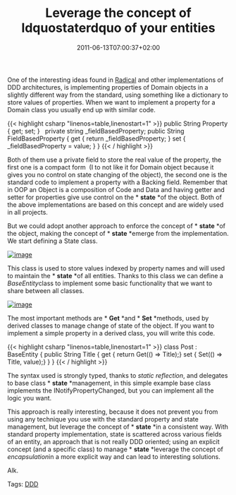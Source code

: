 ﻿---
title: "Leverage the concept of ldquostaterdquo of your entities"
description: ""
date: 2011-06-13T07:00:37+02:00
draft: false
tags: [Architecture,DDD,OOP]
categories: [Domain Driven Design]
---
One of the interesting ideas found in [Radical](http://radical.codeplex.com/) and other implementations of DDD architectures, is implementing properties of Domain objects in a slightly different way from the standard, using something like a dictionary to store values of properties. When we want to implement a property for a Domain class you usually end up with similar code.

{{< highlight csharp "linenos=table,linenostart=1" >}}
public String Property { get; set; }
 
private string _fieldBasedProperty;
public String FieldBasedProperty
{
get { return _fieldBasedProperty; }
set { _fieldBasedProperty = value; }
}
{{< / highlight >}}

Both of them use a private field to store the real value of the property, the first one is a compact form  (I to not like it for Domain object because it gives you no control on state changing of the object), the second one is the standard code to implement a property with a Backing field. Remember that in OOP an Object is a composition of Code and Data and having getter and setter for properties give use control on the * **state** *of the object. Both of the above implementations are based on this concept and are widely used in all projects.

But we could adopt another approach to enforce the concept of * **state** *of the object, making the concept of * **state** *emerge from the implementation. We start defining a State class.

[![image](http://www.codewrecks.com/blog/wp-content/uploads/2011/06/image_thumb10.png "image")](http://www.codewrecks.com/blog/wp-content/uploads/2011/06/image10.png)

This class is used to store values indexed by property names and will used to maintain the * **state** *of all entities. Thanks to this class we can define a *BaseEntity*class to implement some basic functionality that we want to share between all classes.

[![image](http://www.codewrecks.com/blog/wp-content/uploads/2011/06/image_thumb11.png "image")](http://www.codewrecks.com/blog/wp-content/uploads/2011/06/image11.png)

The most important methods are * **Get** *and * **Set** *methods, used by derived classes to manage change of state of the object. If you want to implement a simple property in a derived class, you will write this code.

{{< highlight csharp "linenos=table,linenostart=1" >}}
class Post : BaseEntity
{
public String Title
{
get { return Get(() => Title);}
set { Set(() => Title, value);}
}
}
{{< / highlight >}}

The syntax used is strongly typed, thanks to *static reflection*, and delegates to base class * **state** *management, in this simple example base class implements the INotifyPropertyChanged, but you can implement all the logic you want.

This approach is really interesting, because it does not prevent you from using any technique you use with the standard property and state management, but leverage the concept of * **state** *in a consistent way. With standard property implementation, state is scattered across various fields of an entity, an approach that is not really DDD oriented; using an explicit concept (and a specific class) to manage * **state** *leverage the concept of *encapsulation*in a more explicit way and can lead to interesting solutions.

Alk.

Tags: [DDD](http://technorati.com/tag/DDD)
